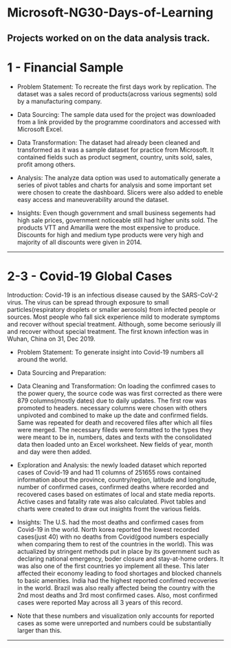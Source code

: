 # Microsoft-NG30-Days-of-Learning
Projects worked on on the data analysis track.
----
# 1 - Financial Sample
* Problem Statement:
To recreate the first days work by replication. The dataset was a sales record of products(across various segments) sold by a manufacturing company. 

* Data Sourcing:
The sample data used for the project was downloaded from a link provided by the programme coordinators and accessed with Microsoft Excel.

* Data Transformation:
The dataset had already been cleaned and transformed as it was a sample dataset for practice from Microsoft. It contained fields such as product segment, country, units sold, sales, profit among others.

* Analysis:
The analyze data option was used to automatically generate a series of pivot tables and charts for analysis and some important set were chosen to create the dashboard. Slicers were also added to eneble easy access and maneuverability around the dataset.

* Insights:
Even though government and small business segements had high sale prices, government noticeable still had higher units sold.
The products VTT and Amarilla were the most expensive to produce.
Discounts for high and medium type products were very high and majority of all discounts were given in 2014.

----
# 2-3 - Covid-19 Global Cases
Introduction:
Covid-19 is an infectious disease caused by the SARS-CoV-2 virus. The virus can be spread through exposure to small particles(respiratory droplets or smaller aerosols) from infected people or sources. Most people who fall sick experience mild to moderate symptoms and recover without special treatment. Although, some become seriously ill and recover without special treatment.
The first known infection was in Wuhan, China on 31, Dec 2019.

* Problem Statement:
To generate insight into Covid-19 numbers all around the world.

* Data Sourcing and Preparation:


* Data Cleaning and Transformation:
On loading the confimred cases to the power query, the source code was was first corrected as there were 879 columns(mostly dates) due to daily updates.
The first row was promoted to headers. necessary columns were chosen with others unpivoted and combined  to make up the date and confirmed fields. Same was repeated for death and recovered files after which all files were merged. The necessary fileds were formatted to the types they were meant to be in, numbers, dates and texts with the consolidated data then loaded unto an Excel worksheet. New fields of year, month and day were then added.

* Exploration and Analysis:
the newly loaded dataset which reported cases of Covid-19 and had 11 columns of 251655 rows contained information about the province, country/region, latitude and longitude, number of confirmed cases, confirmed deaths where recorded and recovered cases based on estimates of local and state media reports. Active cases and fatality rate was also calculated.
Pivot tables and charts were created to draw out insights fromt the various fields.

* Insights:
The U.S. had the most deaths and confirmed cases from Covid-19 in the world.
North korea reported the lowest recorded cases(just 40) with no deaths from Covid(good numbers especially when comparing them to rest of the countries in the world).
This was actualized by stringent methods put in place by its government such as declaring national emergency, boder closure and stay-at-home orders. It was also one of the first countries yo implement all these. This later affected their economy leading to food shortages and blocked channels to basic amenities.
India had the highest reported confimed recoveries in the world.
Brazil was also really affected being the country with the 2nd most deaths and 3rd most confirmed cases. Also, most confirmed cases were reported May across all 3 years of this record.

* Note that these numbers and visualization only accounts for reported cases as some were unreported and numbers could be substantially larger than this. 

----
